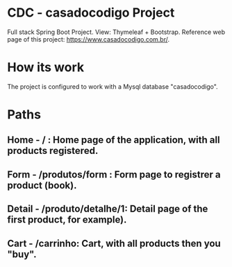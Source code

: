 # CDC - casadocodigo Project
Full stack Spring Boot Project. View: Thymeleaf + Bootstrap.
Reference web page of this project: https://www.casadocodigo.com.br/.
# How its work
The project is configured to work with a Mysql database "casadocodigo". 
# Paths
## Home - / : Home page of the application, with all products registered.
## Form - /produtos/form : Form page to registrer a product (book).
## Detail - /produto/detalhe/1: Detail page of the first product, for example).
## Cart - /carrinho: Cart, with all products then you "buy".

